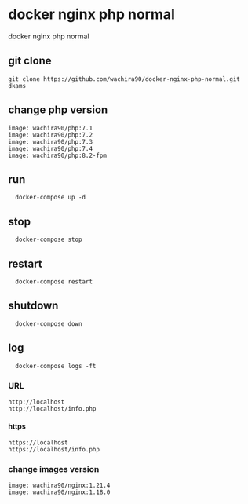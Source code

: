 # docker nginx php normal
docker nginx php normal

## git clone

````
git clone https://github.com/wachira90/docker-nginx-php-normal.git dkams
````

## change php version

````
image: wachira90/php:7.1
image: wachira90/php:7.2
image: wachira90/php:7.3
image: wachira90/php:7.4
image: wachira90/php:8.2-fpm
````

## run

````
  docker-compose up -d
````

## stop 

````
  docker-compose stop 
````

## restart

````
  docker-compose restart
````

## shutdown

````
  docker-compose down
````

## log

````
  docker-compose logs -ft
````

### URL

````
http://localhost
http://localhost/info.php
````

#### https

````
https://localhost
https://localhost/info.php
````

### change images version

````
image: wachira90/nginx:1.21.4
image: wachira90/nginx:1.18.0
````
